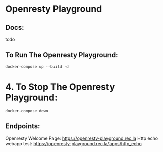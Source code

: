 # Openresty Playground


## Docs:
todo


## To Run The Openresty Playground:
```shell
docker-compose up --build -d
```


# 4. To Stop The Openresty Playground:
```shell
docker-compose down
```


## Endpoints:

Openresty Welcome Page: https://openresty-playground.rec.la
Http echo webapp test:  https://openresty-playground.rec.la/apps/http_echo
